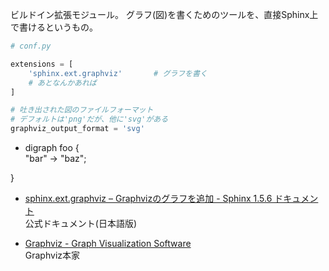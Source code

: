 ビルドイン拡張モジュール。 グラフ(図)を書くためのツールを、直接Sphinx上で書けるというもの。

``` python
# conf.py

extensions = [
    'sphinx.ext.graphviz'       # グラフを書く
    # あとなんかあれば
]

# 吐き出された図のファイルフォーマット
# デフォルトは'png'だが、他に'svg'がある
graphviz_output_format = 'svg'
```

<div class="graphviz">

  - digraph foo {  
    "bar" -\> "baz";

}

</div>

<div class="seealso">

  - [sphinx.ext.graphviz – Graphvizのグラフを追加 - Sphinx 1.5.6
    ドキュメント](http://www.sphinx-doc.org/ja/stable/ext/graphviz.html#module-sphinx.ext.graphviz)  
    公式ドキュメント(日本語版)

  - [Graphviz - Graph Visualization Software](http://graphviz.org/)  
    Graphviz本家

</div>
